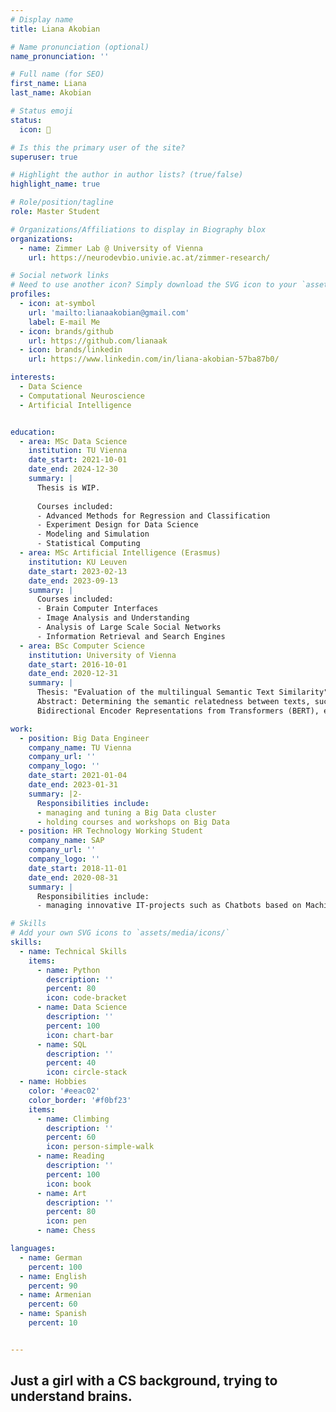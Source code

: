 ```yaml
---
# Display name
title: Liana Akobian

# Name pronunciation (optional)
name_pronunciation: ''

# Full name (for SEO)
first_name: Liana
last_name: Akobian

# Status emoji
status:
  icon: 🐢

# Is this the primary user of the site?
superuser: true

# Highlight the author in author lists? (true/false)
highlight_name: true

# Role/position/tagline
role: Master Student

# Organizations/Affiliations to display in Biography blox
organizations:
  - name: Zimmer Lab @ University of Vienna
    url: https://neurodevbio.univie.ac.at/zimmer-research/

# Social network links
# Need to use another icon? Simply download the SVG icon to your `assets/media/icons/` folder.
profiles:
  - icon: at-symbol
    url: 'mailto:lianaakobian@gmail.com'
    label: E-mail Me
  - icon: brands/github
    url: https://github.com/lianaak
  - icon: brands/linkedin
    url: https://www.linkedin.com/in/liana-akobian-57ba87b0/

interests:
  - Data Science
  - Computational Neuroscience
  - Artificial Intelligence


education:
  - area: MSc Data Science
    institution: TU Vienna
    date_start: 2021-10-01
    date_end: 2024-12-30
    summary: |
      Thesis is WIP.
      
      Courses included:
      - Advanced Methods for Regression and Classification
      - Experiment Design for Data Science
      - Modeling and Simulation
      - Statistical Computing
  - area: MSc Artificial Intelligence (Erasmus)
    institution: KU Leuven
    date_start: 2023-02-13
    date_end: 2023-09-13
    summary: |
      Courses included:
      - Brain Computer Interfaces
      - Image Analysis and Understanding
      - Analysis of Large Scale Social Networks
      - Information Retrieval and Search Engines
  - area: BSc Computer Science
    institution: University of Vienna
    date_start: 2016-10-01
    date_end: 2020-12-31
    summary: |
      Thesis: "Evaluation of the multilingual Semantic Text Similarity"
      Abstract: Determining the semantic relatedness between texts, such as phrases and sentences, has become one of the most crucial tasks within the field of Natural Language Processing. To compute this semantic relatedness or Semantic Textual Similarity (STS), a given text has to be first transformed into a numerical representation, which can be achieved through various mathematical concepts, also called word embeddings. This thesis addresses the question of which word embeddings or, more generally, architectures determine STS most accurately. Some of the currently most notable models are the frequency-based Bag of Words (BoW) and the prediction-based Long Short-Term Memory (LSTM) and
      Bidirectional Encoder Representations from Transformers (BERT), each combined with a distance function, such as Cosine Similarity. In the scope of this thesis these STS models among others are investigated, implemented and trained on multilingual data, in English and German. It is established that prediction-based word embeddings result in more accuracy than frequency-based representations for English data sets. It is also discovered that the evaluation of the models highly depends on STS annotations in the data set, which are not provided in available German corpora.

work:
  - position: Big Data Engineer
    company_name: TU Vienna
    company_url: ''
    company_logo: ''
    date_start: 2021-01-04
    date_end: 2023-01-31
    summary: |2-
      Responsibilities include:
      - managing and tuning a Big Data cluster
      - holding courses and workshops on Big Data
  - position: HR Technology Working Student
    company_name: SAP 
    company_url: ''
    company_logo: ''
    date_start: 2018-11-01
    date_end: 2020-08-31
    summary: |
      Responsibilities include:
      - managing innovative IT-projects such as Chatbots based on Machine Learning

# Skills
# Add your own SVG icons to `assets/media/icons/`
skills:
  - name: Technical Skills
    items:
      - name: Python
        description: ''
        percent: 80
        icon: code-bracket
      - name: Data Science
        description: ''
        percent: 100
        icon: chart-bar
      - name: SQL
        description: ''
        percent: 40
        icon: circle-stack
  - name: Hobbies
    color: '#eeac02'
    color_border: '#f0bf23'
    items:
      - name: Climbing
        description: ''
        percent: 60
        icon: person-simple-walk
      - name: Reading
        description: ''
        percent: 100
        icon: book
      - name: Art
        description: ''
        percent: 80
        icon: pen
      - name: Chess

languages:
  - name: German
    percent: 100
  - name: English
    percent: 90
  - name: Armenian
    percent: 60
  - name: Spanish
    percent: 10


---
```


## Just a girl with a CS background, trying to understand brains.

